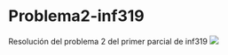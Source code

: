 # Problema2-inf319
Resolución del problema 2 del primer parcial de inf319
![](https://i.imgur.com/RivXnLa.jpg)
